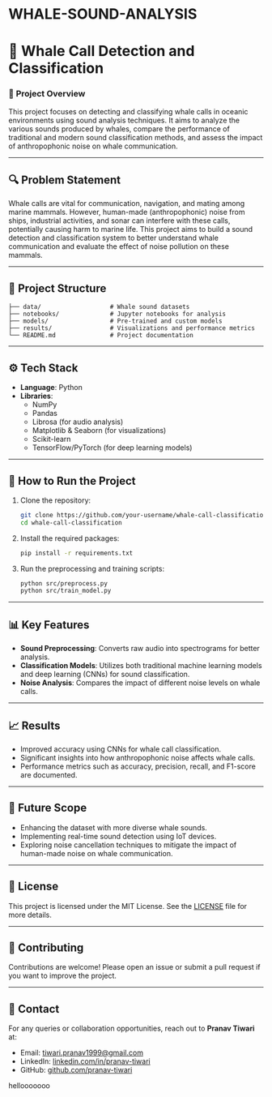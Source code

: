 # WHALE-SOUND-ANALYSIS
# 🐋 Whale Call Detection and Classification

### 🌊 **Project Overview**  
This project focuses on detecting and classifying whale calls in oceanic environments using sound analysis techniques. It aims to analyze the various sounds produced by whales, compare the performance of traditional and modern sound classification methods, and assess the impact of anthropophonic noise on whale communication.

---

## 🔍 **Problem Statement**  
Whale calls are vital for communication, navigation, and mating among marine mammals. However, human-made (anthropophonic) noise from ships, industrial activities, and sonar can interfere with these calls, potentially causing harm to marine life. This project aims to build a sound detection and classification system to better understand whale communication and evaluate the effect of noise pollution on these mammals.

---

## 📂 **Project Structure**  
```plaintext
├── data/                   # Whale sound datasets
├── notebooks/              # Jupyter notebooks for analysis
├── models/                 # Pre-trained and custom models
├── results/                # Visualizations and performance metrics
└── README.md               # Project documentation
```

---

## ⚙️ **Tech Stack**  
- **Language**: Python  
- **Libraries**:  
  - NumPy  
  - Pandas  
  - Librosa (for audio analysis)  
  - Matplotlib & Seaborn (for visualizations)  
  - Scikit-learn  
  - TensorFlow/PyTorch (for deep learning models)  

---

## 🔧 **How to Run the Project**  
1. Clone the repository:  
   ```bash
   git clone https://github.com/your-username/whale-call-classification.git
   cd whale-call-classification
   ```
2. Install the required packages:  
   ```bash
   pip install -r requirements.txt
   ```
3. Run the preprocessing and training scripts:  
   ```bash
   python src/preprocess.py  
   python src/train_model.py
   ```

---

## 📊 **Key Features**  
- **Sound Preprocessing**: Converts raw audio into spectrograms for better analysis.  
- **Classification Models**: Utilizes both traditional machine learning models and deep learning (CNNs) for sound classification.  
- **Noise Analysis**: Compares the impact of different noise levels on whale calls.  

---

## 📈 **Results**  
- Improved accuracy using CNNs for whale call classification.  
- Significant insights into how anthropophonic noise affects whale calls.  
- Performance metrics such as accuracy, precision, recall, and F1-score are documented.

---

## 🧪 **Future Scope**  
- Enhancing the dataset with more diverse whale sounds.  
- Implementing real-time sound detection using IoT devices.  
- Exploring noise cancellation techniques to mitigate the impact of human-made noise on whale communication.

---

## 📜 **License**  
This project is licensed under the MIT License. See the [LICENSE](LICENSE) file for more details.

---

## 🤝 **Contributing**  
Contributions are welcome! Please open an issue or submit a pull request if you want to improve the project.

---

## 📧 **Contact**  
For any queries or collaboration opportunities, reach out to **Pranav Tiwari** at:  
- Email: tiwari.pranav1999@gmail.com
- LinkedIn: [linkedin.com/in/pranav-tiwari](https://www.linkedin.com/in/pranav-tiwari)  
- GitHub: [github.com/pranav-tiwari](https://github.com/pranav-tiwari)


hellooooooo
